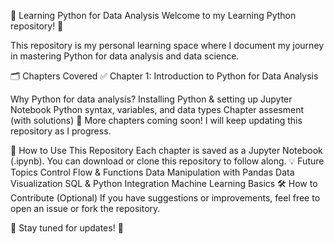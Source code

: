 📌 Learning Python for Data Analysis
Welcome to my Learning Python repository! 🚀

This repository is my personal learning space where I document my journey in mastering Python for data analysis and data science.

🗂 Chapters Covered
✅ Chapter 1: Introduction to Python for Data Analysis

Why Python for data analysis?
Installing Python & setting up Jupyter Notebook
Python syntax, variables, and data types
Chapter assesment (with solutions)
🔹 More chapters coming soon! I will keep updating this repository as I progress.

📖 How to Use This Repository
Each chapter is saved as a Jupyter Notebook (.ipynb).
You can download or clone this repository to follow along.
💡 Future Topics
Control Flow & Functions
Data Manipulation with Pandas
Data Visualization
SQL & Python Integration
Machine Learning Basics
🛠 How to Contribute (Optional)
If you have suggestions or improvements, feel free to open an issue or fork the repository.

📩 Stay tuned for updates! 🚀
